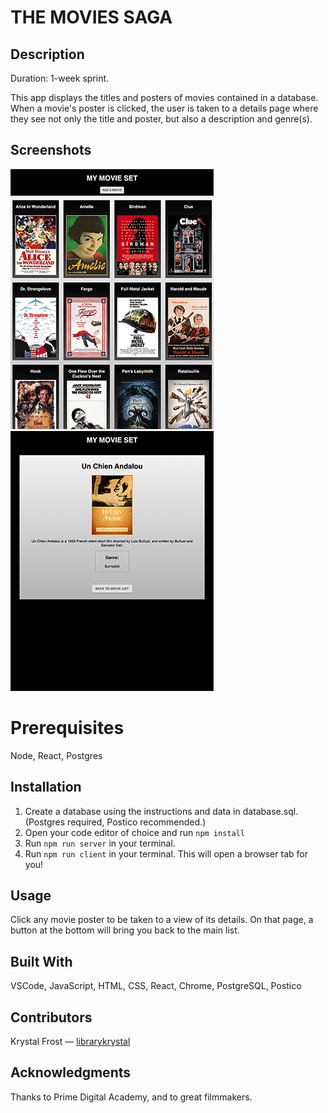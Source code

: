 # THE MOVIES SAGA

## Description

Duration: 1-week sprint.

This app displays the titles and posters of movies contained in a database. When a movie's poster is clicked, the user is taken to a details page where they see not only the title and poster, but also a description and genre(s).

## Screenshots

![Gallery](src/Screenshots/myMovieSet_list_sm.png)
![Details](src/Screenshots/myMovieSet_details_sm.png)

# Prerequisites

Node, React, Postgres

## Installation

1. Create a database using the instructions and data in database.sql. (Postgres required, Postico recommended.)
2. Open your code editor of choice and run `npm install`
3. Run `npm run server` in your terminal.
4. Run `npm run client` in your terminal.  This will open a browser tab for you!

## Usage

Click any movie poster to be taken to a view of its details. On that page, a button at the bottom will bring you back to the main list.

## Built With

VSCode, JavaScript, HTML, CSS, React, Chrome, PostgreSQL, Postico

## Contributors
Krystal Frost — [librarykrystal](https://github.com/librarykrystal)

## Acknowledgments
Thanks to Prime Digital Academy, and to great filmmakers.